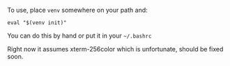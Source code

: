 To use, place <code>venv</code> somewhere on your path and:

    eval "$(venv init)"
    
You can do this by hand or put it in your <code>~/.bashrc</code>

Right now it assumes xterm-256color which is unfortunate, should be
fixed soon.
